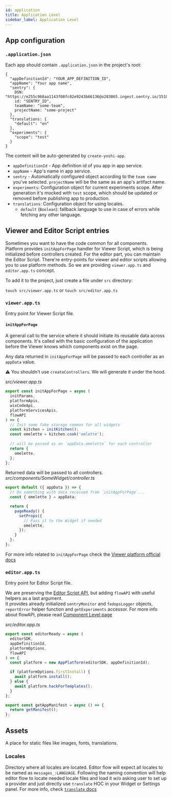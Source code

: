 ```yaml
---
id: application
title: Application Level
sidebar_label: Application Level
---
```


## App configuration
### `.application.json`
Each app should contain `.application.json` in the project's root:
```
{
  "appDefinitionId": "YOUR_APP_DEFINITION_ID",
  "appName": "Your app name",
  "sentry": {
    DSN: "https://e255c968aa1143f08fc02e9243b66136@o283065.ingest.sentry.io/1510555",
    id: "SENTRY_ID",
    teamName: "some-team",
    projectName: "some-project"
  },
  "translations: {
    "default": "en"
  },
  "experiments": {
    "scope": "test"
  }
}
```
The content will be auto-generated by `create-yoshi-app`.
- `appDefinitionId` - App definition id of you app in app service.
- `appName` - App's name in app service.
- `sentry` - Automatically configured object according to the `team name` you've selected. `projectName` will be the same as an app's artifact name.
- `experiments`: Configuration object for current experiments scope. After generation it's mocked with `test` scope, which should be updated or removed before publishing app to production.
- `translations`: Configuration object for using locales.
  - `default` (`Boolean`): fallback language to use in case of errors while fetching any other language.


## Viewer and Editor Script entries
Sometimes you want to have the code common for all components. Platform provides `initAppForPage` handler for Viewer Script, which is being initialized before controllers created.
For the editor part, you can maintain the Editor Script.
There're entry-points for viewer and editor scripts allowing you to use platform methods. So we are providing `viewer.app.ts` and `editor.app.ts` concept.

To add it to the project, just create a file under `src` directory:

`touch src/viewer.app.ts` or `touch src/editor.app.ts`

### `viewer.app.ts`
Entry point for Viewer Script file.

#### `initAppForPage`
A general call to the service where it should initiate its reusable data across components.
It's called with the basic configuration of the application before the Viewer knows which components exist on the page.

Any data returned in `initAppForPage` will be passed to each controller as an `appData` value.


⚠️ You shouldn't use `createControllers`. We will generate it under the hood.

*src/viewer.app.ts*
```ts
export const initAppForPage = async (
  initParams,
  platformApis,
  wixCodeApi,
  platformServicesApis,
  flowAPI
) => {
  // Init some fake storage common for all widgets
  const kitchen = initKitchen();
  const omelette = kitchen.cook('omlette');
  
  // will be passed as an `appData.omelette` for each controller
  return {
    omelette,
  };
};
```

Returned data will be passed to all controllers.
*src/components/SomeWidget/controller.ts*
```ts
export default ({ appData }) => {
  // Do something with data received from `initAppForPage`...
  const { omelette } = appData;

  return {
    pageReady() {
      setProps({
        // Pass it to the Widget if needed
        omelette,
      });
    }
  };
};
```

For more info related to `initAppForPage` check the [Viewer platform official docs](https://bo.wix.com/wix-docs/client/client-viewer-platform/articles/lifecycle#client-viewer-platform_articles_lifecycle_initappforpage)

### `editor.app.ts`
Entry point for Editor Script file.

We are preserving the [Editor Script API](https://bo.wix.com/wix-docs/client/editor-platform/editor-application-reference/editor-platform-app), but adding `flowAPI` with useful helpers as a last argument.  
It provides already initialized `sentryMonitor` and `fedopsLogger` objects, `reportError` helper function and `getExperiments` accessor. For more info about flowAPI, please read [Component Level page](./component#flowapi)

*src/editor.app.ts*
```ts
export const editorReady = async (
  editorSDK,
  appDefinitionId,
  platformOptions,
  flowAPI
) => {
  const platform = new AppPlatform(editorSDK, appDefinitionId);

  if (platformOptions.firstInstall) {
    await platform.install();
  } else {
    await platform.hackForTemplates();
  }
};

export const getAppManifest = async () => {
  return getManifest();
};
```

## Assets
A place for static files like images, fonts, translations.

### Locales
Directory where all locales are located. Editor flow will expect all locales to be named as `messages_:LANGUAGE`.
Following the naming convention will help editor flow to locate needed locale files and load it w/o asking user to set up a provider and just directly use
`translate` HOC in your Widget or Settings panel. For more info, check [`translate` docs](../runtime-api/yoshi-flow-editor-runtime.md#translate)